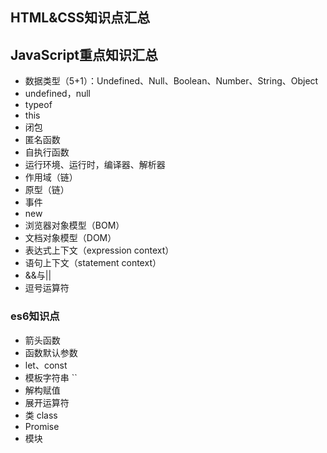 ## HTML&CSS知识点汇总

## JavaScript重点知识汇总
* 数据类型（5+1）：Undefined、Null、Boolean、Number、String、Object
* undefined，null
* typeof
* this
* 闭包
* 匿名函数
* 自执行函数
* 运行环境、运行时，编译器、解析器
* 作用域（链）
* 原型（链）
* 事件
* new
* 浏览器对象模型（BOM）
* 文档对象模型（DOM）
* 表达式上下文（expression context）
* 语句上下文（statement context）
* &&与||
* 逗号运算符

### es6知识点
* 箭头函数
* 函数默认参数
* let、const
* 模板字符串 \``
* 解构赋值
* 展开运算符
* 类 class
* Promise
* 模块